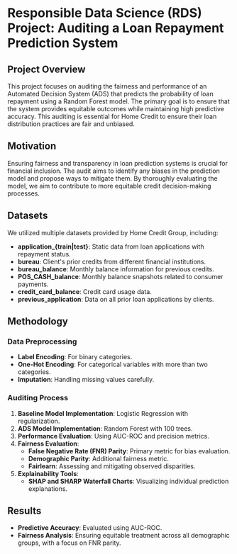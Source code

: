 # Responsible Data Science (RDS) Project: Auditing a Loan Repayment Prediction System

## Project Overview
This project focuses on auditing the fairness and performance of an Automated Decision System (ADS) that predicts the probability of loan repayment using a Random Forest model. The primary goal is to ensure that the system provides equitable outcomes while maintaining high predictive accuracy. This auditing is essential for Home Credit to ensure their loan distribution practices are fair and unbiased.

## Motivation
Ensuring fairness and transparency in loan prediction systems is crucial for financial inclusion. The audit aims to identify any biases in the prediction model and propose ways to mitigate them. By thoroughly evaluating the model, we aim to contribute to more equitable credit decision-making processes.

## Datasets
We utilized multiple datasets provided by Home Credit Group, including:
- **application_{train|test}**: Static data from loan applications with repayment status.
- **bureau**: Client's prior credits from different financial institutions.
- **bureau_balance**: Monthly balance information for previous credits.
- **POS_CASH_balance**: Monthly balance snapshots related to consumer payments.
- **credit_card_balance**: Credit card usage data.
- **previous_application**: Data on all prior loan applications by clients.

## Methodology
### Data Preprocessing
- **Label Encoding**: For binary categories.
- **One-Hot Encoding**: For categorical variables with more than two categories.
- **Imputation**: Handling missing values carefully.

### Auditing Process
1. **Baseline Model Implementation**: Logistic Regression with regularization.
2. **ADS Model Implementation**: Random Forest with 100 trees.
3. **Performance Evaluation**: Using AUC-ROC and precision metrics.
4. **Fairness Evaluation**:
   - **False Negative Rate (FNR) Parity**: Primary metric for bias evaluation.
   - **Demographic Parity**: Additional fairness metric.
   - **Fairlearn**: Assessing and mitigating observed disparities.
5. **Explainability Tools**:
   - **SHAP and SHARP Waterfall Charts**: Visualizing individual prediction explanations.

## Results
- **Predictive Accuracy**: Evaluated using AUC-ROC.
- **Fairness Analysis**: Ensuring equitable treatment across all demographic groups, with a focus on FNR parity.
